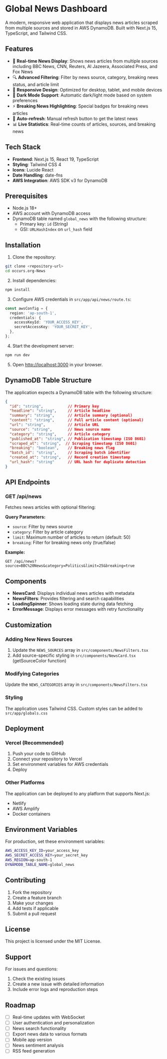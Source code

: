 # Global News Dashboard

A modern, responsive web application that displays news articles scraped from multiple sources and stored in AWS DynamoDB. Built with Next.js 15, TypeScript, and Tailwind CSS.

## Features

- 📰 **Real-time News Display**: Shows news articles from multiple sources including BBC News, CNN, Reuters, Al Jazeera, Associated Press, and Fox News
- 🔍 **Advanced Filtering**: Filter by news source, category, breaking news status, and article limit
- 📱 **Responsive Design**: Optimized for desktop, tablet, and mobile devices
- 🌙 **Dark Mode Support**: Automatic dark/light mode based on system preferences
- ⚡ **Breaking News Highlighting**: Special badges for breaking news articles
- 🔄 **Auto-refresh**: Manual refresh button to get the latest news
- 📊 **Live Statistics**: Real-time counts of articles, sources, and breaking news

## Tech Stack

- **Frontend**: Next.js 15, React 19, TypeScript
- **Styling**: Tailwind CSS 4
- **Icons**: Lucide React
- **Date Handling**: date-fns
- **AWS Integration**: AWS SDK v3 for DynamoDB

## Prerequisites

- Node.js 18+ 
- AWS account with DynamoDB access
- DynamoDB table named `global_news` with the following structure:
  - Primary key: `id` (String)
  - GSI: `URLHashIndex` on `url_hash` field

## Installation

1. Clone the repository:
```bash
git clone <repository-url>
cd occurs.org-News
```

2. Install dependencies:
```bash
npm install
```

3. Configure AWS credentials in `src/app/api/news/route.ts`:
```typescript
const awsConfig = {
  region: 'ap-south-1',
  credentials: {
    accessKeyId: 'YOUR_ACCESS_KEY',
    secretAccessKey: 'YOUR_SECRET_KEY',
  },
};
```

4. Start the development server:
```bash
npm run dev
```

5. Open [http://localhost:3000](http://localhost:3000) in your browser.

## DynamoDB Table Structure

The application expects a DynamoDB table with the following structure:

```json
{
  "id": "string",           // Primary key
  "headline": "string",     // Article headline
  "summary": "string",      // Article summary (optional)
  "content": "string",      // Full article content (optional)
  "url": "string",          // Article URL
  "source": "string",       // News source name
  "category": "string",     // Article category
  "published_at": "string", // Publication timestamp (ISO 8601)
  "scraped_at": "string",  // Scraping timestamp (ISO 8601)
  "breaking": "boolean",    // Breaking news flag
  "batch_id": "string",     // Scraping batch identifier
  "created_at": "string",   // Record creation timestamp
  "url_hash": "string"      // URL hash for duplicate detection
}
```

## API Endpoints

### GET /api/news

Fetches news articles with optional filtering:

**Query Parameters:**
- `source`: Filter by news source
- `category`: Filter by article category
- `limit`: Maximum number of articles to return (default: 50)
- `breaking`: Filter for breaking news only (true/false)

**Example:**
```
GET /api/news?source=BBC%20News&category=Politics&limit=25&breaking=true
```

## Components

- **NewsCard**: Displays individual news articles with metadata
- **NewsFilters**: Provides filtering and search capabilities
- **LoadingSpinner**: Shows loading state during data fetching
- **ErrorMessage**: Displays error messages with retry functionality

## Customization

### Adding New News Sources

1. Update the `NEWS_SOURCES` array in `src/components/NewsFilters.tsx`
2. Add source-specific styling in `src/components/NewsCard.tsx` (getSourceColor function)

### Modifying Categories

Update the `NEWS_CATEGORIES` array in `src/components/NewsFilters.tsx`

### Styling

The application uses Tailwind CSS. Custom styles can be added to `src/app/globals.css`

## Deployment

### Vercel (Recommended)

1. Push your code to GitHub
2. Connect your repository to Vercel
3. Set environment variables for AWS credentials
4. Deploy

### Other Platforms

The application can be deployed to any platform that supports Next.js:
- Netlify
- AWS Amplify
- Docker containers

## Environment Variables

For production, set these environment variables:

```bash
AWS_ACCESS_KEY_ID=your_access_key
AWS_SECRET_ACCESS_KEY=your_secret_key
AWS_REGION=ap-south-1
DYNAMODB_TABLE_NAME=global_news
```

## Contributing

1. Fork the repository
2. Create a feature branch
3. Make your changes
4. Add tests if applicable
5. Submit a pull request

## License

This project is licensed under the MIT License.

## Support

For issues and questions:
1. Check the existing issues
2. Create a new issue with detailed information
3. Include error logs and reproduction steps

## Roadmap

- [ ] Real-time updates with WebSocket
- [ ] User authentication and personalization
- [ ] News search functionality
- [ ] Export news data to various formats
- [ ] Mobile app version
- [ ] News sentiment analysis
- [ ] RSS feed generation
